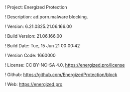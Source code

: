 ! Project: Energized Protection

! Description: ad.porn.malware blocking.

! Version: 6.21.0325.21.06.166.00

! Build Version: 21.06.166.00

! Build Date: Tue, 15 Jun 21 00:00:42

! Version Code: 1660000

! License: CC BY-NC-SA 4.0, https://energized.pro/license

! Github: https://github.com/EnergizedProtection/block

! Web: https://energized.pro
